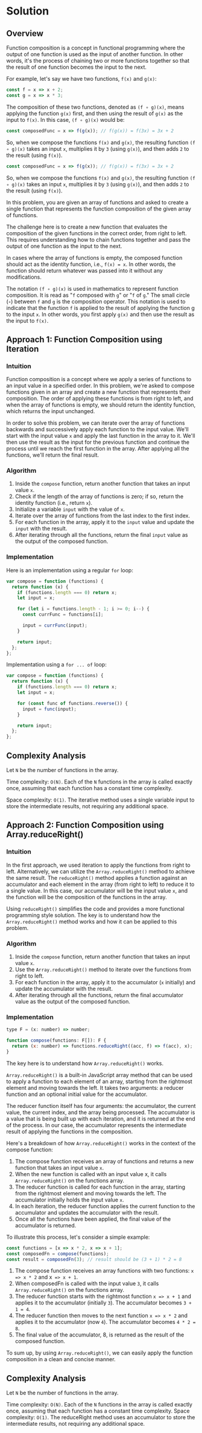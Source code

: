 # Solution

## Overview

Function composition is a concept in functional programming where the output of one function is used as the input of another function. In other words, it's the process of chaining two or more functions together so that the result of one function becomes the input to the next.

For example, let's say we have two functions, `f(x)` and `g(x)`:

```javascript
const f = x => x + 2;
const g = x => x * 3;
```

The composition of these two functions, denoted as `(f ∘ g)(x)`, means applying the function `g(x)` first, and then using the result of `g(x)` as the input to `f(x)`. In this case, `(f ∘ g)(x)` would be:

```javascript
const composedFunc = x => f(g(x)); // f(g(x)) = f(3x) = 3x + 2
```

So, when we compose the functions `f(x)` and `g(x)`, the resulting function `(f ∘ g)(x)` takes an input `x`, multiplies it by `3` (using `g(x)`), and then adds `2` to the result (using `f(x)`).

```javascript
const composedFunc = x => f(g(x)); // f(g(x)) = f(3x) = 3x + 2
```

So, when we compose the functions `f(x)` and `g(x)`, the resulting function `(f ∘ g)(x)` takes an input `x`, multiplies it by `3` (using `g(x)`), and then adds `2` to the result (using `f(x)`).

In this problem, you are given an array of functions and asked to create a single function that represents the function composition of the given array of functions.

The challenge here is to create a new function that evaluates the composition of the given functions in the correct order, from right to left. This requires understanding how to chain functions together and pass the output of one function as the input to the next.

In cases where the array of functions is empty, the composed function should act as the identity function, i.e., `f(x) = x`. In other words, the function should return whatever was passed into it without any modifications.

The notation `(f ∘ g)(x)` is used in mathematics to represent function composition. It is read as "`f` composed with `g`" or "`f` of `g`." The small circle (`∘`) between `f` and `g` is the composition operator. This notation is used to indicate that the function `f` is applied to the result of applying the function g to the input `x`. In other words, you first apply `g(x)` and then use the result as the input to `f(x)`.

## Approach 1: Function Composition using Iteration

### Intuition

Function composition is a concept where we apply a series of functions to an input value in a specified order. In this problem, we're asked to compose functions given in an array and create a new function that represents their composition. The order of applying these functions is from right to left, and when the array of functions is empty, we should return the identity function, which returns the input unchanged.

In order to solve this problem, we can iterate over the array of functions backwards and successively apply each function to the input value. We'll start with the input value `x` and apply the last function in the array to it. We'll then use the result as the input for the previous function and continue the process until we reach the first function in the array. After applying all the functions, we'll return the final result.

### Algorithm

1. Inside the `compose` function, return another function that takes an input value `x`.
2. Check if the length of the array of functions is zero; if so, return the identity function (i.e., return `x`).
3. Initialize a variable `input` with the value of `x`.
4. Iterate over the array of functions from the last index to the first index.
5. For each function in the array, apply it to the `input` value and update the `input` with the result.
6. After iterating through all the functions, return the final `input` value as the output of the composed function.

### Implementation

Here is an implementation using a regular `for` loop:

```javascript
var compose = function (functions) {
  return function (x) {
    if (functions.length === 0) return x;
    let input = x;

    for (let i = functions.length - 1; i >= 0; i--) {
      const currFunc = functions[i];

      input = currFunc(input);
    }

    return input;
  };
};
```

Implementation using a `for ... of` loop:

```javascript
var compose = function (functions) {
  return function (x) {
    if (functions.length === 0) return x;
    let input = x;

    for (const func of functions.reverse()) {
      input = func(input);
    }

    return input;
  };
};
```

## Complexity Analysis

Let `N` be the number of functions in the array.

Time complexity: `O(N)`. Each of the `N` functions in the array is called exactly once, assuming that each function has a constant time complexity.

Space complexity: `O(1)`. The iterative method uses a single variable input to store the intermediate results, not requiring any additional space.

## Approach 2: Function Composition using Array.reduceRight()

### Intuition

In the first approach, we used iteration to apply the functions from right to left. Alternatively, we can utilize the `Array.reduceRight()` method to achieve the same result. The `reduceRight()` method applies a function against an accumulator and each element in the array (from right to left) to reduce it to a single value. In this case, our accumulator will be the input value `x`, and the function will be the composition of the functions in the array.

Using `reduceRight()` simplifies the code and provides a more functional programming style solution. The key is to understand how the `Array.reduceRight()` method works and how it can be applied to this problem.

### Algorithm

1. Inside the `compose` function, return another function that takes an input value `x`.
2. Use the `Array.reduceRight()` method to iterate over the functions from right to left.
3. For each function in the array, apply it to the accumulator (`x` initially) and update the accumulator with the result.
4. After iterating through all the functions, return the final accumulator value as the output of the composed function.

### Implementation

```javascript
type F = (x: number) => number;

function compose(functions: F[]): F {
  return (x: number) => functions.reduceRight((acc, f) => f(acc), x);
}
```

The key here is to understand how `Array.reduceRight()` works.

`Array.reduceRight()` is a built-in JavaScript array method that can be used to apply a function to each element of an array, starting from the rightmost element and moving towards the left. It takes two arguments: a reducer function and an optional initial value for the accumulator.

The reducer function itself has four arguments: the accumulator, the current value, the current index, and the array being processed. The accumulator is a value that is being built up with each iteration, and it is returned at the end of the process. In our case, the accumulator represents the intermediate result of applying the functions in the composition.

Here's a breakdown of how `Array.reduceRight()` works in the context of the compose function:

1. The compose function receives an array of functions and returns a new function that takes an input value `x`.
2. When the new function is called with an input value x, it calls `Array.reduceRight()` on the functions array.
3. The reducer function is called for each function in the array, starting from the rightmost element and moving towards the left. The accumulator initially holds the input value `x`.
4. In each iteration, the reducer function applies the current function to the accumulator and updates the accumulator with the result.
5. Once all the functions have been applied, the final value of the accumulator is returned.

To illustrate this process, let's consider a simple example:

```javascript
const functions = [x => x * 2, x => x + 1];
const composedFn = compose(functions);
const result = composedFn(3); // result should be (3 + 1) * 2 = 8
```

1. The compose function receives an array functions with two functions: `x => x * 2` and x` => x + 1`.
2. When composedFn is called with the input value `3`, it calls `Array.reduceRight()` on the functions array.
3. The reducer function starts with the rightmost function `x => x + 1` and applies it to the accumulator (initially `3`). The accumulator becomes `3 + 1 = 4`.
4. The reducer function then moves to the next function `x => x * 2` and applies it to the accumulator (now `4`). The accumulator becomes `4 * 2 = 8`.
5. The final value of the accumulator, 8, is returned as the result of the composed function.

To sum up, by using `Array.reduceRight()`, we can easily apply the function composition in a clean and concise manner.

## Complexity Analysis

Let `N` be the number of functions in the array.

Time complexity: `O(N)`. Each of the `N` functions in the array is called exactly once, assuming that each function has a constant time complexity. Space complexity: `O(1)`. The reduceRight method uses an accumulator to store the intermediate results, not requiring any additional space.
